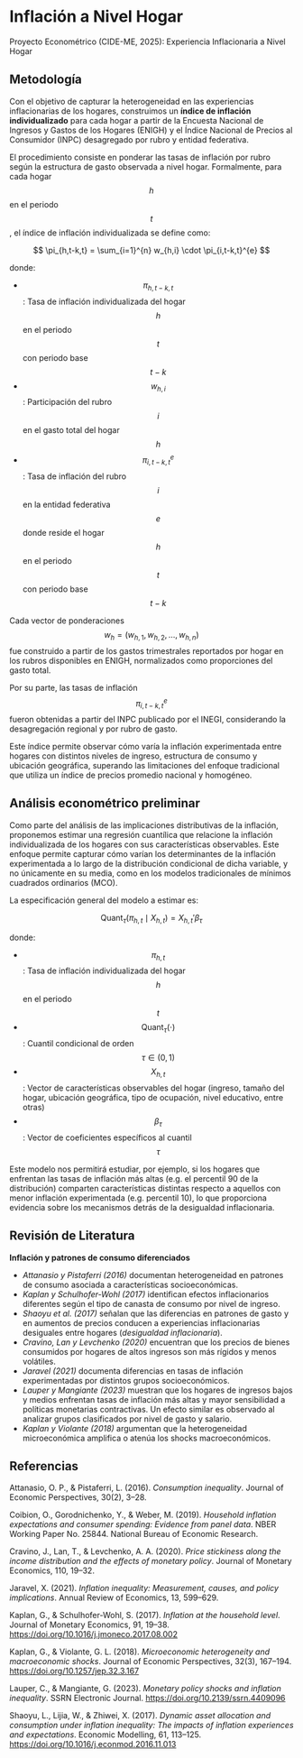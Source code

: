 # Inflación a Nivel Hogar

Proyecto Econométrico (CIDE-ME, 2025): Experiencia Inflacionaria a Nivel Hogar
  
## Metodología

Con el objetivo de capturar la heterogeneidad en las experiencias inflacionarias de los hogares, construimos un **índice de inflación individualizado** para cada hogar a partir de la Encuesta Nacional de Ingresos y Gastos de los Hogares (ENIGH) y el Índice Nacional de Precios al Consumidor (INPC) desagregado por rubro y entidad federativa.

El procedimiento consiste en ponderar las tasas de inflación por rubro según la estructura de gasto observada a nivel hogar. Formalmente, para cada hogar $$h$$ en el periodo $$t$$, el índice de inflación individualizada se define como:

$$
\pi_{h,t-k,t} = \sum_{i=1}^{n} w_{h,i} \cdot \pi_{i,t-k,t}^{e}
$$

donde:

- $$\pi_{h,t-k,t}$$: Tasa de inflación individualizada del hogar $$h$$ en el periodo $$t$$ con periodo base $$t-k$$
- $$w_{h,i}$$: Participación del rubro $$i$$ en el gasto total del hogar $$h$$
- $$\pi_{i,t-k,t}^{e}$$: Tasa de inflación del rubro $$i$$ en la entidad federativa $$e$$ donde reside el hogar $$h$$ en el periodo $$t$$ con periodo base $$t-k$$

Cada vector de ponderaciones $$w_{h} = (w_{h,1}, w_{h,2}, \dots, w_{h,n})$$ fue construido a partir de los gastos trimestrales reportados por hogar en los rubros disponibles en ENIGH, normalizados como proporciones del gasto total.

Por su parte, las tasas de inflación $$\pi_{i,t-k,t}^{e}$$ fueron obtenidas a partir del INPC publicado por el INEGI, considerando la desagregación regional y por rubro de gasto.

Este índice permite observar cómo varía la inflación experimentada entre hogares con distintos niveles de ingreso, estructura de consumo y ubicación geográfica, superando las limitaciones del enfoque tradicional que utiliza un índice de precios promedio nacional y homogéneo.


## Análisis econométrico preliminar

Como parte del análisis de las implicaciones distributivas de la inflación, proponemos estimar una regresión cuantílica que relacione la inflación individualizada de los hogares con sus características observables. Este enfoque permite capturar cómo varían los determinantes de la inflación experimentada a lo largo de la distribución condicional de dicha variable, y no únicamente en su media, como en los modelos tradicionales de mínimos cuadrados ordinarios (MCO).

La especificación general del modelo a estimar es:

$$
\text{Quant}_\tau(\pi_{h,t} \mid X_{h,t}) = X_{h,t}'\beta_\tau
$$

donde:

- $$\pi_{h,t}$$: Tasa de inflación individualizada del hogar $$h$$ en el periodo $$t$$
- $$\text{Quant}_\tau(\cdot)$$: Cuantil condicional de orden $$\tau \in (0,1)$$
- $$X_{h,t}$$: Vector de características observables del hogar (ingreso, tamaño del hogar, ubicación geográfica, tipo de ocupación, nivel educativo, entre otras)
- $$\beta_\tau$$: Vector de coeficientes específicos al cuantil $$\tau$$

Este modelo nos permitirá estudiar, por ejemplo, si los hogares que enfrentan las tasas de inflación más altas (e.g. el percentil 90 de la distribución) comparten características distintas respecto a aquellos con menor inflación experimentada (e.g. percentil 10), lo que proporciona evidencia sobre los mecanismos detrás de la desigualdad inflacionaria.



## Revisión de Literatura

**Inflación y patrones de consumo diferenciados**

- *Attanasio y Pistaferri (2016)* documentan heterogeneidad en patrones de consumo asociada a características socioeconómicas.
- *Kaplan y Schulhofer-Wohl (2017)* identifican efectos inflacionarios diferentes según el tipo de canasta de consumo por nivel de ingreso.
- *Shaoyu et al. (2017)* señalan que las diferencias en patrones de gasto y en aumentos de precios conducen a experiencias inflacionarias desiguales entre hogares (*desigualdad inflacionaria*).
- *Cravino, Lan y Levchenko (2020)* encuentran que los precios de bienes consumidos por hogares de altos ingresos son más rígidos y menos volátiles.
- *Jaravel (2021)* documenta diferencias en tasas de inflación experimentadas por distintos grupos socioeconómicos.
- *Lauper y Mangiante (2023)* muestran que los hogares de ingresos bajos y medios enfrentan tasas de inflación más altas y mayor sensibilidad a políticas monetarias contractivas. Un efecto similar es observado al analizar grupos clasificados por nivel de gasto y salario.
- *Kaplan y Violante (2018)* argumentan que la heterogeneidad microeconómica amplifica o atenúa los shocks macroeconómicos.

  
## Referencias

Attanasio, O. P., & Pistaferri, L. (2016). *Consumption inequality*. Journal of Economic Perspectives, 30(2), 3–28.

Coibion, O., Gorodnichenko, Y., & Weber, M. (2019). *Household inflation expectations and consumer spending: Evidence from panel data*. NBER Working Paper No. 25844. National Bureau of Economic Research.

Cravino, J., Lan, T., & Levchenko, A. A. (2020). *Price stickiness along the income distribution and the effects of monetary policy*. Journal of Monetary Economics, 110, 19–32.

Jaravel, X. (2021). *Inflation inequality: Measurement, causes, and policy implications*. Annual Review of Economics, 13, 599–629.

Kaplan, G., & Schulhofer-Wohl, S. (2017). *Inflation at the household level*. Journal of Monetary Economics, 91, 19–38. https://doi.org/10.1016/j.jmoneco.2017.08.002

Kaplan, G., & Violante, G. L. (2018). *Microeconomic heterogeneity and macroeconomic shocks*. Journal of Economic Perspectives, 32(3), 167–194. https://doi.org/10.1257/jep.32.3.167

Lauper, C., & Mangiante, G. (2023). *Monetary policy shocks and inflation inequality*. SSRN Electronic Journal. https://doi.org/10.2139/ssrn.4409096

Shaoyu, L., Lijia, W., & Zhiwei, X. (2017). *Dynamic asset allocation and consumption under inflation inequality: The impacts of inflation experiences and expectations*. Economic Modelling, 61, 113–125. https://doi.org/10.1016/j.econmod.2016.11.013

